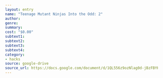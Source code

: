 ```yaml
---
layout: entry
name: "Teenage Mutant Ninjas Into the Odd: 2"
author:
genre:
summary:
cost: "$0.00"
subtext1:
subtext2:
subtext3:
subtext4:
category:
- hacks
source: google-drive
source_url: https://docs.google.com/document/d/1QL556z9ozNlag0d-jBzFBYHAh8y__Lk-bPLoJ9bOxYw/edit
---
```

